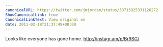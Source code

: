 ```yaml
---
canonicalURL: https://twitter.com/jmjordan/status/38713825331126272
ShowCanonicalLink: true
CanonicalLinkText: View original on
date: 2011-02-18T21:37:49+00:00
---
```

Looks like everyone has gone home. http://instagr.am/p/Br9SG/